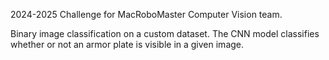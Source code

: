 2024-2025 Challenge for MacRoboMaster Computer Vision team.

Binary image classification on a custom dataset.
The CNN model classifies whether or not an armor plate is visible in a given image.
